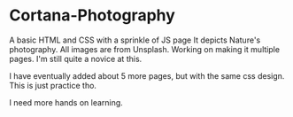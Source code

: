 # Cortana-Photography
A basic HTML and CSS with a sprinkle of JS page
It depicts Nature's photography.
All images are from Unsplash.
Working on making it multiple pages.
I'm still quite a novice at this.


I have  eventually added about 5 more pages, but with the same css design.
This is just practice tho.

I need more hands on learning.

